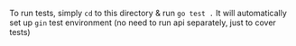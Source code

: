 To run tests, simply `cd` to this directory & run `go test .` 
It will automatically set up `gin` test environment (no need to run api separately, just to cover tests)  